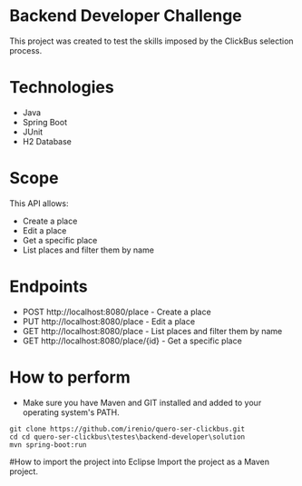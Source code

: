 # Backend Developer Challenge
This project was created to test the skills imposed by the ClickBus selection process.

# Technologies
- Java
- Spring Boot
- JUnit
- H2 Database

# Scope
This API allows:
- Create a place
- Edit a place
- Get a specific place
- List places and filter them by name

# Endpoints
- POST http://localhost:8080/place - Create a place
- PUT http://localhost:8080/place - Edit a place
- GET http://localhost:8080/place - List places and filter them by name
- GET http://localhost:8080/place/{id} - Get a specific place

# How to perform
- Make sure you have Maven and GIT installed and added to your operating system's PATH.
```
git clone https://github.com/irenio/quero-ser-clickbus.git
cd cd quero-ser-clickbus\testes\backend-developer\solution
mvn spring-boot:run
```

#How to import the project into Eclipse
Import the project as a Maven project.


